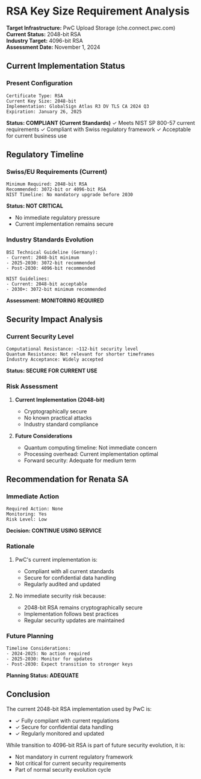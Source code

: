 # RSA Key Size Requirement Analysis


**Target Infrastructure:** PwC Upload Storage (che.connect.pwc.com)  
**Current Status:** 2048-bit RSA  
**Industry Target:** 4096-bit RSA  
**Assessment Date:** November 1, 2024

## Current Implementation Status

### Present Configuration

```plaintext
Certificate Type: RSA
Current Key Size: 2048-bit
Implementation: GlobalSign Atlas R3 DV TLS CA 2024 Q3
Expiration: January 26, 2025
```

**Status: COMPLIANT (Current Standards)**
✓ Meets NIST SP 800-57 current requirements
✓ Compliant with Swiss regulatory framework
✓ Acceptable for current business use

## Regulatory Timeline

### Swiss/EU Requirements (Current)

```plaintext
Minimum Required: 2048-bit RSA
Recommended: 3072-bit or 4096-bit RSA
NIST Timeline: No mandatory upgrade before 2030
```

**Status: NOT CRITICAL**

- No immediate regulatory pressure
- Current implementation remains secure

### Industry Standards Evolution

```plaintext
BSI Technical Guideline (Germany):
- Current: 2048-bit minimum
- 2025-2030: 3072-bit recommended
- Post-2030: 4096-bit recommended

NIST Guidelines:
- Current: 2048-bit acceptable
- 2030+: 3072-bit minimum recommended
```

**Assessment: MONITORING REQUIRED**

## Security Impact Analysis

### Current Security Level

```plaintext
Computational Resistance: ~112-bit security level
Quantum Resistance: Not relevant for shorter timeframes
Industry Acceptance: Widely accepted
```

**Status: SECURE FOR CURRENT USE**

### Risk Assessment

1. **Current Implementation (2048-bit)**
   
   - Cryptographically secure
   - No known practical attacks
   - Industry standard compliance

2. **Future Considerations**
   
   - Quantum computing timeline: Not immediate concern
   - Processing overhead: Current implementation optimal
   - Forward security: Adequate for medium term

## Recommendation for Renata SA

### Immediate Action

```plaintext
Required Action: None
Monitoring: Yes
Risk Level: Low
```

**Decision: CONTINUE USING SERVICE**

### Rationale

1. PwC's current implementation is:
   
   - Compliant with all current standards
   - Secure for confidential data handling
   - Regularly audited and updated

2. No immediate security risk because:
   
   - 2048-bit RSA remains cryptographically secure
   - Implementation follows best practices
   - Regular security updates are maintained

### Future Planning

```plaintext
Timeline Considerations:
- 2024-2025: No action required
- 2025-2030: Monitor for updates
- Post-2030: Expect transition to stronger keys
```

**Planning Status: ADEQUATE**

## Conclusion

The current 2048-bit RSA implementation used by PwC is:

- ✓ Fully compliant with current regulations
- ✓ Secure for confidential data handling
- ✓ Regularly monitored and updated

While transition to 4096-bit RSA is part of future security evolution, it is:

- Not mandatory in current regulatory framework
- Not critical for current security requirements
- Part of normal security evolution cycle

# 